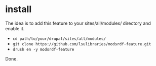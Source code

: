 # install

The idea is to add this feature to your sites/all/modules/ directory and enable it.

* `cd path/to/your/drupal/sites/all/modules/` 
* `git clone https://github.com/lsulibraries/modsrdf-feature.git`
* `drush en -y modsrdf-feature`

Done.
